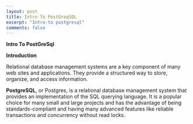 ```yaml
---
layout: post
title: Intro To PostGreqSQL
excerpt: "Intro-to postgresql"
comments: false
---
```


**Intro To PostGreSql**

**Introduction**

Relational database management systems are a key component of many web sites and applications. They provide a structured way to store, organize, and access information.

**PostgreSQL**, or Postgres, is a relational database management system that provides an implementation of the SQL querying language. It is a popular choice for many small and large projects and has the advantage of being standards-compliant and having many advanced features like reliable transactions and concurrency without read locks.